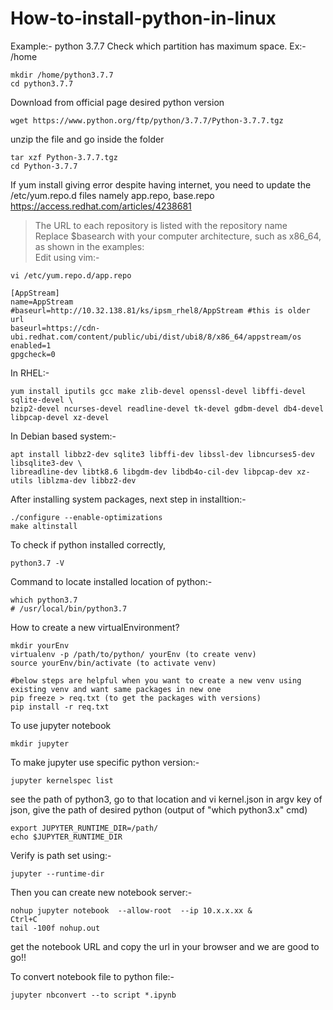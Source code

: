# How-to-install-python-in-linux

Example:- python 3.7.7
Check which partition has maximum space. Ex:- /home
```
mkdir /home/python3.7.7
cd python3.7.7
```
Download from official page desired python version
```
wget https://www.python.org/ftp/python/3.7.7/Python-3.7.7.tgz
```
unzip the file and go inside the folder
```
tar xzf Python-3.7.7.tgz
cd Python-3.7.7
```
If yum install giving error despite having internet, 
you need to update the /etc/yum.repo.d files namely app.repo, base.repo
https://access.redhat.com/articles/4238681
> The URL to each repository is listed with the repository name \
> Replace $basearch with your computer architecture, such as x86_64, as shown in the examples: \
Edit using vim:-
```
vi /etc/yum.repo.d/app.repo
```
```
[AppStream]
name=AppStream
#baseurl=http://10.32.138.81/ks/ipsm_rhel8/AppStream #this is older url
baseurl=https://cdn-ubi.redhat.com/content/public/ubi/dist/ubi8/8/x86_64/appstream/os
enabled=1
gpgcheck=0
```

In RHEL:-
```
yum install iputils gcc make zlib-devel openssl-devel libffi-devel sqlite-devel \
bzip2-devel ncurses-devel readline-devel tk-devel gdbm-devel db4-devel libpcap-devel xz-devel
```
In Debian based system:-
```
apt install libbz2-dev sqlite3 libffi-dev libssl-dev libncurses5-dev libsqlite3-dev \
libreadline-dev libtk8.6 libgdm-dev libdb4o-cil-dev libpcap-dev xz-utils liblzma-dev libbz2-dev
```
After installing system packages, next step in installtion:-
```
./configure --enable-optimizations
make altinstall
```
To check if python installed correctly,
```
python3.7 -V
```

Command to locate installed location of python:-
```
which python3.7
# /usr/local/bin/python3.7
```

How to create a new virtualEnvironment?
```
mkdir yourEnv
virtualenv -p /path/to/python/ yourEnv (to create venv)
source yourEnv/bin/activate (to activate venv)

#below steps are helpful when you want to create a new venv using existing venv and want same packages in new one
pip freeze > req.txt (to get the packages with versions)
pip install -r req.txt
```

To use jupyter notebook
```
mkdir jupyter
```
To make jupyter use specific python version:-
```
jupyter kernelspec list
```
see the path of python3, 
go to that location 
and vi kernel.json
in argv key of json, 
give the path of desired python (output of "which python3.x" cmd)

```
export JUPYTER_RUNTIME_DIR=/path/
echo $JUPYTER_RUNTIME_DIR
```
Verify is path set using:-
```
jupyter --runtime-dir 
```
Then you can create new notebook server:-
```
nohup jupyter notebook  --allow-root  --ip 10.x.x.xx &
Ctrl+C
tail -100f nohup.out	
```
get the notebook URL and copy the url in your browser and we are good to go!!

To convert notebook file to python file:-
```
jupyter nbconvert --to script *.ipynb
```
